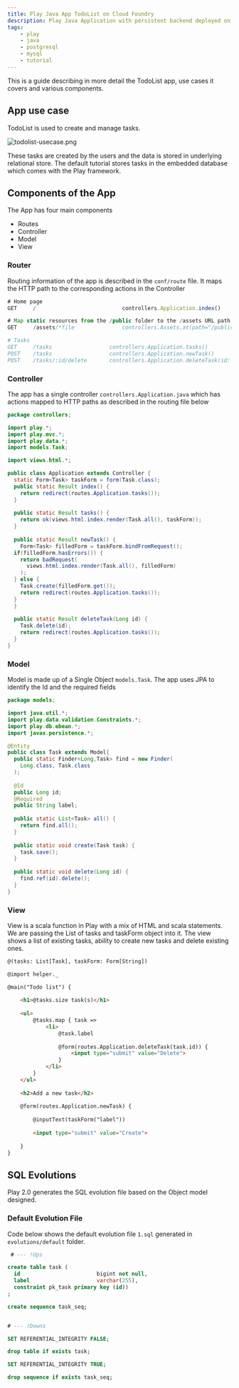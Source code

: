 ```yaml
---
title: Play Java App TodoList on Cloud Foundry
description: Play Java Application with persistent backend deployed on Cloud Foundry
tags:
    - play
    - java
    - postgresql
    - mysql
    - tutorial
---
```


This is a guide describing in more detail the TodoList app, use cases it covers and
various components.

## App use case
TodoList is used to create and manage tasks. 

![todolist-usecase.png](/images/play/todolist-usecase.png)

These tasks are created by the users and the data
is stored in underlying relational store.
The default tutorial stores tasks in the embedded database which comes with the Play framework.

## Components of the App

The App has four main components

+	Routes
+ 	Controller
+ 	Model 
+ 	View

### Router
Routing information of the app is described in the `conf/route` file. It maps the HTTP path
to the corresponding actions in the Controller

``` javascript
# Home page
GET     /                           controllers.Application.index()

# Map static resources from the /public folder to the /assets URL path
GET     /assets/*file               controllers.Assets.at(path="/public", file)

# Tasks          
GET     /tasks                  controllers.Application.tasks()
POST    /tasks                  controllers.Application.newTask()
POST    /tasks/:id/delete       controllers.Application.deleteTask(id: Long) 
```

### Controller
The app has a single controller `controllers.Application.java` which has actions mapped to HTTP
paths as described in the routing file below

``` java
package controllers;

import play.*;
import play.mvc.*;
import play.data.*;
import models.Task;

import views.html.*;

public class Application extends Controller {
  static Form<Task> taskForm = form(Task.class);
  public static Result index() {
    return redirect(routes.Application.tasks());
  }
  
  public static Result tasks() {
    return ok(views.html.index.render(Task.all(), taskForm));
  }
  
  public static Result newTask() {
    Form<Task> filledForm = taskForm.bindFromRequest();
  if(filledForm.hasErrors()) {
    return badRequest(
      views.html.index.render(Task.all(), filledForm)
    );
  } else {
    Task.create(filledForm.get());
    return redirect(routes.Application.tasks());  
  }
  }
  
  public static Result deleteTask(Long id) {
    Task.delete(id);
    return redirect(routes.Application.tasks()); 
  }
}
```

### Model
Model is made up of a Single Object `models.Task`. The app uses JPA to identify the Id and the 
required fields

``` java
package models;

import java.util.*;
import play.data.validation.Constraints.*;
import play.db.ebean.*;
import javax.persistence.*;

@Entity
public class Task extends Model{
  public static Finder<Long,Task> find = new Finder(
    Long.class, Task.class
  );
  
  @Id
  public Long id;
  @Required
  public String label;
  
  public static List<Task> all() {
    return find.all();
  }
  
  public static void create(Task task) {
    task.save();
  }
  
  public static void delete(Long id) {
    find.ref(id).delete();
  }
}
```
### View
View is a scala function in Play with a mix of HTML and scala statements. We are passing the
List of tasks and taskForm object into it. The view shows a list of existing tasks, ability to create
new tasks and delete existing ones.

``` html
@(tasks: List[Task], taskForm: Form[String])

@import helper._

@main("Todo list") {
    
    <h1>@tasks.size task(s)</h1>
    
    <ul>
        @tasks.map { task =>
            <li>
                @task.label
                
                @form(routes.Application.deleteTask(task.id)) {
                    <input type="submit" value="Delete">
                }
            </li>
        }
    </ul>
    
    <h2>Add a new task</h2>
    
    @form(routes.Application.newTask) {
        
        @inputText(taskForm("label")) 
        
        <input type="submit" value="Create">
        
    } 
}
```
## SQL Evolutions
Play 2.0 generates the SQL evolution file based on the Object model designed. 

### Default Evolution File
Code below shows the default evolution file `1.sql` generated in `evolutions/default` folder.

``` sql
 # --- !Ups

create table task (
  id                        bigint not null,
  label                     varchar(255),
  constraint pk_task primary key (id))
;

create sequence task_seq;


# --- !Downs

SET REFERENTIAL_INTEGRITY FALSE;

drop table if exists task;

SET REFERENTIAL_INTEGRITY TRUE;

drop sequence if exists task_seq;

```